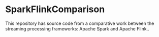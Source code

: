 # SparkFlinkComparison
This repository has source code from a comparative work between the streaming processing frameworks: Apache Spark and Apache Flink..
